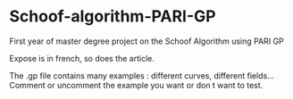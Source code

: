 # Schoof-algorithm-PARI-GP
First year of master degree project on the Schoof Algorithm using PARI GP

Expose is in french, so does the article.

The .gp file contains many examples : different curves, different fields... Comment or uncomment the example you want or don t want to test.
